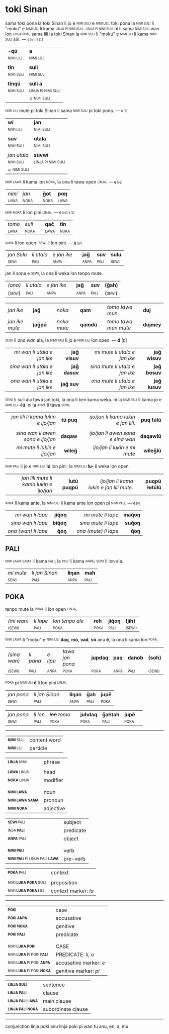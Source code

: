 # toki Sinan

sama toki pona la toki Sinan li jo e <sub><sup>NIMI SULI</sup></sub> e <sub><sup>NIMI LILI</sup></sub>.
toki pona la <sub><sup>NIMI SULI</sup></sub> li "moku" e <sub><sup>NIMI LILI</sup></sub> li kama <sub><sup>LINJA PI NIMI SULI</sup></sub>.
<sub><sup>LINJA PI NIMI SULI</sup></sub> ni li sama <sub><sup>NIMI SULI</sup></sub> wan lon <sub><sup>LINJA NIMI</sup></sub>.
sama lili la toki Sinan la <sub><sup>NIMI SULI</sup></sub> li "moku" e <sub><sup>NIMI LILI</sup></sub> li kama <sub><sup>NIMI SULI</sup></sub> sin. — <sub><sup>**ú** [`u'`]; **i** [`I`]</sup></sub>

| | |
|-|-|
| **-qú**                  | **a**                             |
| <sub><sup>NIMI LILI</sup></sub> | <sub><sup>NIMI LILI</sup></sub>          |
| | |
| **tin**                  | **suli**                          |
| <sub><sup>NIMI SULI</sup></sub> | <sub><sup>NIMI SULI</sup></sub>          |
| | |
| **tinqú**                | **suli a**                        |
| <sub><sup>NIMI SULI</sup></sub> | <sub><sup>LINJA PI NIMI SULI</sup></sub> |
|                          | = <sub><sup>NIMI SULI</sup></sub>        |

<sub><sup>NIMI LILI</sup></sub> mute pi toki Sinan li sama <sub><sup>NIMI SULI</sup></sub> pi toki pona. — <sub><sup>**s** [`S`]</sup></sub>

| | |
|-|-|
| **wí**                   | **jan**                           |
| <sub><sup>NIMI LILI</sup></sub> | <sub><sup>NIMI SULI</sup></sub>          |
| | |
| **suv**                  | **utala**                         |
| <sub><sup>NIMI SULI</sup></sub> | <sub><sup>NIMI SULI</sup></sub>          |
| | |
| *jan utala*                       | **suvwí**                                |
| <sub><sup>NIMI SULI</sup></sub>   | <sub><sup>LINJA PI NIMI SULI</sup></sub> |
| = <sub><sup>NIMI SULI</sup></sub> |                                          |

<!-- TODO format -->

<sub><sup>NIMI LAWA</sup></sub> li kama lon <sub><sup>NOKA</sup></sub>, la ona li tawa open <sub><sup>LINJA</sup></sub>. — <sub><sup>**ŋ** [`ng`]</sup></sub>

| | | | | |
|-|-|-|-|-|
| *nimi* | *jan* | | **ǧot** | **poŋ** |
| <sub><sup>LAWA</sup></sub> | <sub><sup>NOKA</sup></sub> | | <sub><sup>NOKA</sup></sub> | <sub><sup>LAWA</sup></sub> |

<sub><sup>NIMI NOKA</sup></sub> li lon pini <sub><sup>LINJA</sup></sub>. — <sub><sup>**č** [`ch`], **i** [`I`]</sup></sub>

| | | | | |
|-|-|-|-|-|
| *tomo* | *suli* | | **qač** | **tin** |
| <sub><sup>LAWA</sup></sub> | <sub><sup>NOKA</sup></sub> | | <sub><sup>LAWA</sup></sub> | <sub><sup>NOKA</sup></sub> |

<sub><sup>ANPA</sup></sub> li lon open. <sub><sup>SEWI</sup></sub> li lon pini. — <sub><sup>**ǧ** [`gh`]</sup></sub>

| | | | | | | |
|-|-|-|-|-|-|-|
| *jan Sulu* | *li utala* | *e jan ike* | | **jaǧ** | **suv** | **sulu** |
| <sub><sup>SEWI</sup></sub> | <sub><sup>PALI</sup></sub> | <sub><sup>ANPA</sup></sub> | | <sub><sup>ANPA</sup></sub> | <sub><sup>PALI</sup></sub> | <sub><sup>SEWI</sup></sub> |

jan li sona e <sub><sup>SEWI</sup></sub>, la ona li weka lon tenpo mute.

| | | | | | | |
|-|-|-|-|-|-|-|
| *(ona)* | *li utala* | *e jan ike* | | **jaǧ** | **suv** | **(ǧah)** |
| (<sub><sup>SEWI</sup></sub>) | <sub><sup>PALI</sup></sub> | <sub><sup>ANPA</sup></sub> | | <sub><sup>ANPA</sup></sub> | <sub><sup>PALI</sup></sub> | (<sub><sup>SEWI</sup></sub>) |

<!-- TODO plural -->


| | | | | | | | |
|-|-|-|-|-|-|-|-|
| *jan ike*      | **jaǧ**   | | *noka*      | **qam**   | | *tomo tawa mun*      | **duj**    |
| *jan ike mute* | **jaǧpú** | | *noka mute* | **qamdú** | | *tomo tawa mun mute* | **dujmey** |

<sub><sup>SEWI</sup></sub> li *ona wan* ala, la <sub><sup>NIMI PALI</sup></sub> li jo e <sub><sup>NIMI LILI</sup></sub> lon open. — **d** [`D`]

| | | | | |
|-:|-:|-:|-:|-:|
| *mi wan li utala e jan ike*   | **jaǧ visuv** | | *mi mute li utala e jan ike*   | **jaǧ wisuv** |
| *sina wan li utala e jan ike* | **jaǧ dasuv** | | *sina mute li utala e jan ike* | **jaǧ bosuv** |
| *ona wan li utala e jan ike*  | **jaǧ suv**   | | *ona mute li utala e jan ike*  | **jaǧ lusuv** |

<sub><sup>SEWI</sup></sub> li suli ala tawa jan toki, la ona li ken kama weka. ni la <sub><sup>NIMI PALI</sup></sub> li kama jo e <sub><sup>NIMI LILI</sup></sub> **-lú**. ni la <sub><sup>ANPA</sup></sub> li tawa <sub><sup>SEWI</sup></sub>.

| | | | | |
|-:|-:|-:|-:|-:|
| *jan lili li kama lukin e ijo/jan* | **tú puq** | | *ijo/jan li kama lukin e jan lili.* | **puq túlú** |
| | | | | |
| *sina wan li awen sona e ijo/jan*  | **daqaw**  | | *ijo/jan li awen sona e sina wan*   | **daqawlú**  |
| *mi mute li lukin e ijo/jan*       | **wileǧ**  | | *ijo/jan li lukin e mi mute*        | **wileǧlú**  |

<sub><sup>NIMI PALI</sup></sub> li jo e <sub><sup>NIMI LILI</sup></sub> **lú** lon pini, la <sub><sup>NIMI LILI</sup></sub> **lu-** li weka lon open.

| | | | | |
|-:|-:|-:|-:|-:|
| *jan lili mute li kama lukin e ijo/jan* | **lutú puqpú** | | *ijo/jan li kama lukin e jan lili mute.* | **puqpú ~~lu~~túlú** |

<sub><sup>ANPA</sup></sub> li kama ante, la <sub><sup>NIMI LILI</sup></sub> li kama ante lon open pi <sub><sup>NIMI PALI</sup></sub>. — <sub><sup>**q̌** [`Q`]</sup></sub>

| | | | | |
|-:|-:|-:|-:|-:|
| *mi wan li lape*     | **jiq̌oŋ** | | *mi mute li lape*    | **maq̌oŋ** |
| *sina wan li lape*   | **biq̌oŋ** | | *sina mute li lape*  | **suq̌oŋ** |
| *ona (wan) li lape*  | **q̌oŋ**   | | *ona (mute) li lape* | **q̌oŋ**   |

## PALI

<sub><sup>NIMI LAWA SAMA</sup></sub> li kama <sub><sup>PALI</sup></sub>, la <sub><sup>PALI</sup></sub> li kama <sub><sup>ANPA</sup></sub>; <sub><sup>SEWI</sup></sub> li lon ala.

| | | | | |
|-|-|-|-|-|
| *mi mute* | *li jan Sinan* | | **łiŋan** | **mah** |
| <sub><sup>SEWI</sup></sub> | <sub><sup>PALI</sup></sub> | | <sub><sup>ANPA</sup></sub> | <sub><sup>PALI</sup></sub> |

## POKA

tenpo mute la <sub><sup>POKA</sup></sub> li lon open <sub><sup>LINJA</sup></sub>.

| | | | | | | |
|-|-|-|-|-|-|-|
| *(mi wan)* | *li lape* | *lon tenpo ale* | | **reh** | **jiq̌oŋ** | **(jih)** |
| <sub><sup>(SEWI)</sup></sub> | <sub><sup>PALI</sup></sub> | <sub><sup>POKA</sup></sub> | |  <sub><sup>POKA</sup></sub> | <sub><sup>PALI</sup></sub> | <sub><sup>(SEWI)</sup></sub> |

<sub><sup>NIMI LAWA</sup></sub> li "moku" e <sub><sup>NIMI LILI</sup></sub> **daq**, **mó**, **vad**, **vó** anu **ě**, la ona li kama lon <sub><sup>POKA</sup></sub>.

| | | | | | | | | |
|-|-|-|-|-|-|-|-|-|
| *(sina wan)* | *li pana* | *e lipu* | *tawa jan pona* | | **jupdaq** | **paq** | **danob** | **(soh)** |
| <sub><sup>(SEWI)</sup></sub> | <sub><sup>PALI</sup></sub> | <sub><sup>ANPA</sup></sub> | <sub><sup>POKA</sup></sub> | |  <sub><sup>POKA</sup></sub> |  <sub><sup>ANPA</sup></sub> | <sub><sup>PALI</sup></sub> | <sub><sup>(SEWI)</sup></sub> |

<sub><sup>POKA</sup></sub> pi <sub><sup>NIMI LILI</sup></sub> **ě** li lon pini <sub><sup>LINJA</sup></sub>.

| | | | | | |
|-|-|-|-|-|-|
| *jan pona* | *li jan Sinan* | | **łiŋan** | **ǧah** | **jupě** |
| <sub><sup>SEWI</sup></sub> | <sub><sup>PALI</sup></sub> | |  <sub><sup>ANPA</sup></sub> | <sub><sup>PALI</sup></sub> |  <sub><sup>POKA</sup></sub> |

<!-- TODO -->

| | | | | | | | |
|-|-|-|-|-|-|-|-|
| *jan pona* | *li lon* | *~~lon~~ tomo* | | **juhdaq** | **ǧahtah** | **jupě** |
| <sub><sup>SEWI</sup></sub> | <sub><sup>PALI</sup></sub> | <sub><sup>POKA</sup></sub> | |  <sub><sup>POKA</sup></sub> | <sub><sup>PALI</sup></sub> |  <sub><sup>POKA</sup></sub> |



<!-- TODO linja nimi pi nimi "li". -->

<!-- TODO tah = awen -->

---

| | |
|-|-|
| <sub><sup>**NIMI** SULI</sup></sub> | content word |
| <sub><sup>**NIMI** LILI</sup></sub> | particle     |

| | |
|-|-|
| <sub><sup>**LINJA** NIMI</sup></sub> | phrase   |
| | |
| <sub><sup>**LAWA** LINJA</sup></sub> | head     |
| <sub><sup>**NOKA** LINJA</sup></sub> | modifier |
| | |
| | |
| <sub><sup>**NIMI LAWA**</sup></sub>          | noun      |
| <sub><sup>**NIMI LAWA SAMA**</sup></sub>     | pronoun   |
| <sub><sup>**NIMI NOKA**</sup></sub>          | adjective |

| | |
|-|-|
| <sub><sup>**SEWI** PALI</sup></sub> | subject   |
| <sub><sup>INSA **PALI**</sup></sub> | predicate |
| <sub><sup>**ANPA** PALI</sup></sub> | object    |
| | |
| | |
| <sub><sup>**NIMI PALI**</sup></sub>                        | verb     |
| <sub><sup>**NIMI PALI** PI LINJA PALI **LAWA**</sup></sub> | pre-verb |

| | |
|-|-|
| <sub><sup>**POKA** PALI</sup></sub>      | context              |
| | |
| <sub><sup>NIMI **LUKA POKA** SULI</sup></sub> | preposition          |
| <sub><sup>NIMI **LUKA POKA** LILI</sup></sub> | context marker: *la* |

---

| | |
|-|-|
| <sub><sup>**POKI**</sup></sub>            | case           |
| <sub><sup>**POKI ANPA**</sup></sub>       | accusative     |
| <sub><sup>**POKI NOKA**</sup></sub>       | genitive       |
| <sub><sup>**POKI PALI**</sup></sub>       | predicate      |
| | |
| | |
| <sub><sup>NIMI **LUKA POKI**</sup></sub>             | CASE             |
| <sub><sup>NIMI **LUKA** PI POKI **PALI**</sup></sub> | PREDICATE: *li*, *o*  |
| <sub><sup>NIMI **LUKA** PI POKI **ANPA**</sup></sub> | accusative marker: *e*  |
| <sub><sup>NIMI **LUKA** PI POKI **NOKA**</sup></sub> | genitive marker: *pi*   |

| | |
|-|-|
| <sub><sup>**LINJA SULI**</sup></sub>      | sentence           |
| <sub><sup>**LINJA PALI**</sup></sub>      | clause             |
| <sub><sup>**LINJA PALI LAWA**</sup></sub> | main clause        |
| <sub><sup>**LINJA PALI NOKA**</sup></sub> | subordinate clause |

---

conjunction linja poki
anu linja poki pi wan tu
anu, en, a, mu

